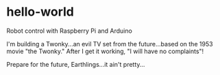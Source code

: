 # hello-world
Robot control with Raspberry Pi and Arduino

I'm building a Twonky...an evil TV set from the future...based on the 1953 movie "the Twonky."
After I get it working, "I will have no complaints"!

Prepare for the future, Earthlings...it ain't pretty...
